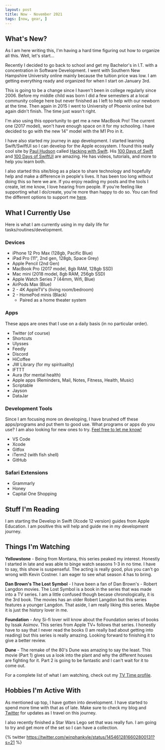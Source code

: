```yaml
---
layout: post
title: Now - November 2021
tags: [now, gear, ]
---
```


## What's New?

As I am here writing this, I'm having a hard time figuring out how to organize all this. Well, let's start...

Recently I decided to go back to school and get my Bachelor's in I.T. with a concentration in Software Development. I went with Southern New Hampshire University online mainly because the tuition price was low. I am getting everything ready and organized for when I start on January 3rd.

This is going to be a change since I haven't been in college regularly since 2006. Before my middle child was born I did a few semesters at a local community college here but never finished as I left to help with our newborn at the time. Then again in 2015 I went to University of Phoenix online but again didn't finish. The time just wasn't right.

I'm also using this opportunity to get me a new MacBook Pro! The current one (2017 model), won't have enough space on it for my schooling. I have decided to go with the new 14" model with the M1 Pro in it.

I have also started my journey in app development. I started learning Swift/SwiftUI so I can develop for the Apple ecosystem. I found this really cool site by [Paul Hudson](https://twitter.com/twostraws) called [Hacking with Swift](https://www.hackingwithswift.com). His [100 Days of Swift](https://www.hackingwithswift.com/100) and [100 Days of SwiftUI](https://www.hackingwithswift.com/100/swiftui) are amazing. He has videos, tutorials, and more to help you learn both.

I also started this site/blog as a place to share technology and hopefully help and make a difference in people's lives. It has been too long without doing this so here we are. If you enjoy reading my posts and the tools I create, let me know, I love hearing from people. If you're feeling like supporting what I do/create, you're more than happy to do so. You can find the different options to support me [here](/about/).

## What I Currently Use

Here is what I am currently using in my daily life for tasks/routines/development.

### Devices

- iPhone 12 Pro Max (128gb, Pacific Blue)
- iPad Pro (11", 2nd gen, 128gb, Space Grey)
- Apple Pencil (2nd Gen)
- MacBook Pro (2017 model, 8gb RAM, 128gb SSD)
- Mac mini (2018 model, 8gb RAM, 256gb SSD)
- Apple Watch Series 7 (44mm, Wifi, Blue)
- AirPods Max (Blue)
- 2 - 4K AppleTV's (living room/bedroom)
- 2 - HomePod minis (Black)
  - Paired as a home theater system

### Apps

These apps are ones that I use on a daily basis (in no particular order).

- Twitter (of course)
- Shortcuts
- Ulysses
- Feedly
- Discord
- HiCoffee
- JW Library (for my spirituality)
- IFTTT
- Aura (for mental health)
- Apple apps (Reminders, Mail, Notes, Fitness, Health, Music)
- Scriptable
- Jayson
- DataJar

### Development Tools

Since I am focusing more on developing, I have brushed off these apps/programs and put them to good use. What programs or apps do you use? I am also looking for new ones to try. [Feel free to let me know!](/about/#connect-with-me)

- VS Code
- Xcode
- Gitfox
- iTerm2 (with fish shell)
- GitHub

### Safari Extensions

- Grammarly
- Honey
- Capital One Shopping

## Stuff I'm Reading

I am starting the Develop in Swift (Xcode 12 version) guides from Apple Education. I am positive this will help and guide me in my development journey.

## Things I'm Watching

**Yellowstone** - Being from Montana, this series peaked my interest. Honestly I started in late and was able to binge watch seasons 1-3 in no time. I have to say, this show is suspenseful. The acting is really good, plus you can't go wrong with Kevin Costner. I am eager to see what season 4 has to bring.

**Dan Brown's The Lost Symbol** - I have been a fan of Dan Brown's - Robert Langdon movies. The Lost Symbol is a book in the series that was made into a TV series. I am a little confused though becase chronologically, it is the 3rd book. The movies has an older Robert Langdon but this series features a younger Langdon. That aside, I am really liking this series. Maybe it is just the history lover in me.

**Foundation** - Any Si-fi lover will know about the Foundation series of books by Issak Asimov. This series from Apple TV+ follows that series. I honestly have to say that I never read the books (I am really bad about getting into reading) but this series is really amazing. Looking forward to finishing it to give a better review.

**Dune** - The remake of the 80's Dune was amazing to say the least. This movie (Part 1) gives us a look into the plant and why the different houses are fighting for it. Part 2 is going to be fantastic and I can't wait for it to come out.

For a complete list of what I am watching, check out my [TV Time profile](https://www.tvtime.com/en/kylereddoch).

## Hobbies I'm Active With

As mentioned up top, I have gotten into development. I have started to spend more time with that as of late. Make sure to check my blog and [Twitter](https://twitter.com/kylereddoch) for updates as I travel on this journey.

I also recently finished a Star Wars Lego set that was really fun. I am going to try and get more of the set so I can have a collection.

{% twitter https://twitter.com/winphankyle/status/1454612816602800131?s=21 %}
